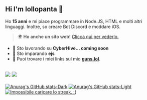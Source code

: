 ## Hi I'm lollopanta 👋

Ho **15 anni** e mi piace programmare in Node.JS, HTML e molti altri linguaggi.
Inoltre, so creare Bot Discord e moddare iOS.

> 🌍 **Ho anche un sito web!** [Clicca qui per vederlo.](https://lollopanta.it)

- 🔭 Sto lavorando su **CyberHive... coming soon**
- 🌱 Sto imparando **ejs**
- 🔫 Puoi trovare i miei links sul mio [**guns.lol**](https://guns.lol/lollopanta).

## <a href="https://www.buymeacoffee.com/lollopanta"><img src="https://img.buymeacoffee.com/button-api/?text=Buy me a coffe&emoji=☕&slug=lollopanta&button_colour=5F7FFF&font_colour=ffffff&font_family=Cookie&outline_colour=000000&coffee_colour=FFDD00" /></a> ![](https://komarev.com/ghpvc/?username=lollopanta&color=green&label=Visualizzazioni+profilo)

[![Anurag's GitHub stats-Dark](https://github-readme-stats.vercel.app/api?username=lollopanta&locale=it&show_icons=true&theme=dark#gh-dark-mode-only)](https://github.com/anuraghazra/github-readme-stats#gh-dark-mode-only)
[![Anurag's GitHub stats-Light](https://github-readme-stats.vercel.app/api?username=lollopanta&locale=it&show_icons=true&theme=default#gh-light-mode-only)](https://github.com/anuraghazra/github-readme-stats#gh-light-mode-only)
[![Impossibile caricare lo streak. :(](https://streak-stats.demolab.com?user=lollopanta&theme=dark&locale=it&mode=weekly&exclude_days=Fri%2CSat)](https://git.io/streak-stats)

<!--
**lollopanta/lollopanta** is a ✨ _special_ ✨ repository because its `README.md` (this file) appears on your GitHub profile.

Here are some ideas to get you started:

- 🔭 I’m currently working on ...
- 🌱 I’m currently learning ...
- 👯 I’m looking to collaborate on ...
- 🤔 I’m looking for help with ...
- 💬 Ask me about ...
- 📫 How to reach me: ...
- 😄 Pronouns: ...
- ⚡ Fun fact: ...
-->
